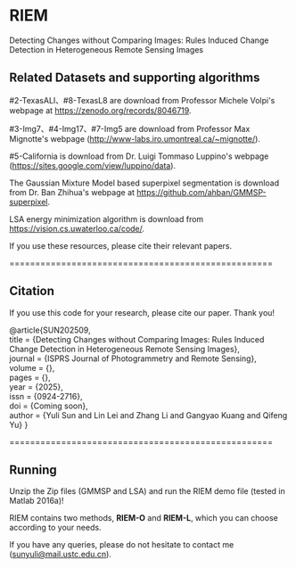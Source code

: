 # RIEM

Detecting Changes without Comparing Images: Rules Induced Change Detection in Heterogeneous Remote Sensing Images

## Related Datasets and supporting algorithms

#2-TexasALI、#8-TexasL8 are download from Professor Michele Volpi's webpage at https://zenodo.org/records/8046719.

#3-Img7、#4-Img17、#7-Img5 are download from Professor Max Mignotte's webpage (http://www-labs.iro.umontreal.ca/~mignotte/).

#5-California is download from Dr. Luigi Tommaso Luppino's webpage (https://sites.google.com/view/luppino/data).

The Gaussian Mixture Model based superpixel segmentation is download from Dr. Ban Zhihua's webpage at https://github.com/ahban/GMMSP-superpixel.

LSA energy minimization algorithm is download from https://vision.cs.uwaterloo.ca/code/.

If you use these resources, please cite their relevant papers.

===================================================

## Citation

If you use this code for your research, please cite our paper. Thank you!

@article{SUN202509,  
title = {Detecting Changes without Comparing Images: Rules Induced Change Detection in Heterogeneous Remote Sensing Images},  
journal = {ISPRS Journal of Photogrammetry and Remote Sensing},  
volume = {},  
pages = {},  
year = {2025},  
issn = {0924-2716},  
doi = {Coming soon},  
author = {Yuli Sun and Lin Lei and Zhang Li and Gangyao Kuang and Qifeng Yu}
}

===================================================

## Running

Unzip the Zip files (GMMSP and LSA) and run the RIEM demo file (tested in Matlab 2016a)! 

RIEM contains two methods, **RIEM-O** and **RIEM-L**, which you can choose according to your needs.  

If you have any queries, please do not hesitate to contact me (sunyuli@mail.ustc.edu.cn).
